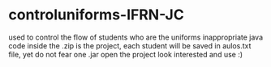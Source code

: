 # controluniforms-IFRN-JC
 used to control the flow of students who are the uniforms inappropriate
java code inside the .zip is the project,
each student will be saved in aulos.txt file,
yet do not fear one .jar open the project look interested and use :)
